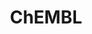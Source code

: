 ---
layout: default
bigquery: https://console.cloud.google.com/bigquery?p=patents-public-data&d=ebi_chembl&page=dataset
citation: '"The ChEMBL database in 2017." Anna Gaulton, Anne Hersey, Michał Nowotka,
  A Patrícia Bento, Jon Chambers, David Mendez, Prudence Mutowo, Francis Atkinson,
  Louisa J Bellis, Elena Cibrián-Uhalte, Mark Davies, Nathan Dedman, Anneli Karlsson,
  María Paula Magariños, John P Overington, George Papadatos, Ines Smit, Andrew R
  Leach Nucleic acids Research (2017) 45 (Database Issue), D945-D954'
contributors: European Bioinformatics Institute
cost: None
description: ChEMBL Data is a manually curated database of small molecules used in
  drug discovery, including information about existing patented drugs.
documentation: 'schema: https://www.ebi.ac.uk/chembl/db_schema


  '
last_edit: 04/09/2022, 07:49:58
location: https://console.cloud.google.com/marketplace/product/google_patents_public_datasets/chembl
maintained_by: EMBL-EBI, an outstation of European Molecular Biology Laboratory
related_publications: '

  ChEMBL: towards direct deposition of bioassay data.


  Mendez D, Gaulton A, Bento AP, Chambers J, De Veij M, Félix E, Magariños MP, Mosquera
  JF, Mutowo P, Nowotka M, Gordillo-Marañón M, Hunter F, Junco L, Mugumbate G, Rodriguez-Lopez
  M, Atkinson F, Bosc N, Radoux CJ, Segura-Cabrera A, Hersey A, Leach AR.


  — Nucleic Acids Res. 2019; 47(D1):D930-D940. doi: 10.1093/nar/gky1075

  '
schema_fields:
- description
- efo_id
- target_mapping
- bao_format
- full_molformula
- organism
- molecule_type
- compsyn_id
- clo_id
- cell_id
- data_validity_comment
- l2
- standard_inchi_key
- country
- withdrawn_year
- annotation
- active_molregno
- parenteral
- potential_duplicate
- ro3_pass
- hbd_lipinski
- tax_id
- path
- cx_most_bpka
- name
- bei
- full_mwt
- mc_target_type
- label
- polymer_flag
- assay_class_id
- biocomp_id
- binding_site_comment
- cell_name
- targcomp_id
- bao_id
- set_name
- natural_product
- cell_source_organism
- tid
- level4
- ref_url
- published_type
- cell_description
- l3
- cl_lincs_id
- ddd_comment
- previous_company
- inorganic_flag
- level1
- text_value
- pubmed_id
- qed_weighted
- black_box_warning
- volume
- stem
- l4
- mecref_id
- who_extra
- major_class
- parameter_type
- heavy_atoms
- mesh_heading
- met_comment
- mc_target_name
- activity_count
- product_id
- isoform
- cell_source_tax_id
- relationship_type
- hrac_code
- parent_molregno
- chebi_par_id
- published_value
- value
- research_stem
- predbind_id
- activity_comment
- level1_description
- standard_value
- assay_category
- num_ro5_violations
- ref_type
- first_page
- assay_organism
- ad_type
- version
- mec_id
- protein_class_id
- sei
- smid
- status
- publication_number
- alert_set_id
- relationship_desc
- standard_upper_value
- metabolite_record_id
- record_id
- sequence
- lle
- selectivity_comment
- assay_test_type
- assay_cell_type
- dosed_ingredient
- curated_by
- hrac_class_id
- bao_endpoint
- trade_name
- enzyme_tid
- aromatic_rings
- db_version
- helm_notation
- irac_code
- log_id
- pathway_key
- standard_text_value
- targrel_id
- updated_by
- hbd
- tid_fixed
- availability_type
- protein_class_synonym
- l7
- site_id
- alert_id
- mol_irac_id
- acd_most_apka
- strength
- prediction_method
- creation_date
- toid
- orig_description
- activity_id
- downgraded
- level3_description
- updated_on
- src_short_name
- withdrawn_reason
- relationship
- assay_tax_id
- formulation_id
- res_stem_id
- molecular_mechanism
- warning_year
- journal
- warning_class
- upper_value
- efo_term
- level4_description
- mw_monoisotopic
- molfile
- ingredient
- compound_name
- assay_id
- drug_product_flag
- mechanism_of_action
- subgroup
- parent_type
- level2_description
- hba_lipinski
- rtb
- tbl
- domain_description
- job_id
- standard_units
- parent_go_id
- direct_interaction
- max_phase_for_ind
- standard_flag
- std_act_id
- hba
- site_residues
- ref_id
- domain_id
- le
- num_lipinski_ro5_violations
- mechanism_comment
- l6
- drugind_id
- sequence_md5sum
- therapeutic_flag
- protclasssyn_id
- l8
- dosage_form
- related_tid
- patent_use_code
- target_desc
- standard_type
- end_position
- accession
- frac_class_id
- mol_hrac_id
- mc_organism
- who_name
- ass_cls_map_id
- variant_id
- synonyms
- patent_id
- entity_type
- assay_subcellular_fraction
- prod_pat_id
- domain_type
- nda_type
- oc_id
- substrate_record_id
- level3
- domain_name
- last_active
- pathway_id
- level5
- max_phase
- confidence_score
- assay_strain
- class_type
- result_flag
- assay_tissue
- cx_logd
- usan_year
- bto_id
- target_type
- relation
- applicant_full_name
- patent_no
- withdrawn_country
- doi
- compd_id
- parent_id
- mc_tax_id
- actsm_id
- standard_relation
- patent_expire_date
- comp_go_id
- mesh_id
- assay_desc
- level2
- units
- oral
- pchembl_value
- doc_id
- drug_substance_flag
- published_relation
- mol_atc_id
- delist_flag
- source
- caloha_id
- structure_type
- num_alerts
- met_id
- idx
- prodrug
- ridx
- molregno
- curation_comment
- drug_record_id
- aidx
- met_conversion
- disease_efficacy
- cell_ontology_id
- irac_class_id
- mol_frac_id
- cell_source_tissue
- last_page
- assay_type
- class_level
- company
- sitecomp_id
- assay_source
- entity_id
- go_id
- alert_name
- assay_param_id
- published_units
- syn_type
- alogp
- topical
- co_stem_id
- usan_stem_id
- rgid
- l5
- src_description
- comp_class_id
- usan_stem_definition
- acd_logp
- innovator_company
- homologue
- enzyme_name
- start_position
- mc_target_accession
- frac_code
- route
- molecular_species
- acd_most_bpka
- source_domain_id
- ddd_id
- site_name
- usan_stem
- cellosaurus_id
- as_id
- psa
- species_group_flag
- compound_key
- ddd_admr
- aspect
- src_compound_id
- molsyn_id
- usan_substem
- cidx
- cx_logp
- tissue_id
- definition
- authors
- canonical_smiles
- normal_range_max
- component_id
- indref_id
- doc_type
- chirality
- qudt_units
- warning_type
- src_id
- component_synonym
- stat
- l1
- abstract
- warning_description
- first_approval
- action_type
- atc_code
- first_in_class
- warnref_id
- mw_freebase
- submission_date
- approval_date
- confidence
- issue
- ddd_units
- year
- component_type
- short_name
- priority
- cpd_str_alert_id
- stem_class
- chembl_id
- indication_class
- ddd_value
- acd_logd
- cx_most_apka
- withdrawn_flag
- ap_id
- uberon_id
- active_ingredient
- smarts
- normal_range_min
- mutation
- warning_country
- standard_inchi
- uo_units
- db_source
- title
- pref_name
- metref_id
- protein_class_desc
- src_assay_id
- comments
- parameter_value
- type
- withdrawn_class
- warning_id
shortname: chembl
tags:
- biotechnology
- health
- chemical
- bioinformatics
- medical
terms_of_use: CC BY-SA 3.0
title: ChEMBL
uuid: e232a192-965c-4ec9-904c-155b6dfe56c5
---
